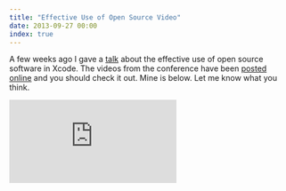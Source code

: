 ```yaml
---
title: "Effective Use of Open Source Video"
date: 2013-09-27 00:00
index: true
---
```


A few weeks ago I gave a [talk](/blog/getting-started-with-cocoapods) about the effective use of open source software in Xcode. The videos from the conference have been [posted online](http://vimeopro.com/360conferences/360idev-2013/video/75223577) and you should check it out. Mine is below. Let me know what you think.

<div class="embed-responsive embed-responsive-16by9"><iframe mozallowfullscreen="" allowfullscreen="" src="https://player.vimeo.com/video/75223577?portfolio_id=169707&amp;wmode=opaque" data-embed="true" webkitallowfullscreen="" style="border: 0px;" class="embed-responsive-item"></iframe></div>
<!-- more -->
